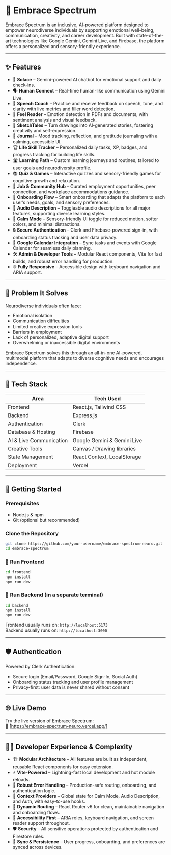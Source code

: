 # 🌈 Embrace Spectrum

Embrace Spectrum is an inclusive, AI-powered platform designed to empower neurodiverse individuals by supporting emotional well-being, communication, creativity, and career development. Built with state-of-the-art technologies like Google Gemini, Gemini Live, and Firebase, the platform offers a personalized and sensory-friendly experience.

---

## ✨ Features

- 💬 **Solace** – Gemini-powered AI chatbot for emotional support and daily check-ins.
- 🗣️ **Human Connect** – Real-time human-like communication using Gemini Live.
- 🧠 **Speech Coach** – Practice and receive feedback on speech, tone, and clarity with live metrics and filler word detection.
- 📄 **Feel Reader** – Emotion detection in PDFs and documents, with sentiment analysis and visual feedback.
- 🎨 **SketchTales** – Turn drawings into AI-generated stories, fostering creativity and self-expression.
- 📔 **Journal** – Mood tracking, reflection, and gratitude journaling with a calming, accessible UI.
- 🏆 **Life Skill Tracker** – Personalized daily tasks, XP, badges, and progress tracking for building life skills.
- 🛣️ **Learning Path** – Custom learning journeys and routines, tailored to user goals and neurodiversity profile.
- 📚 **Quiz & Games** – Interactive quizzes and sensory-friendly games for cognitive growth and relaxation.
- 💼 **Job & Community Hub** – Curated employment opportunities, peer connection, and workplace accommodations guidance.
- 🧩 **Onboarding Flow** – Smart onboarding that adapts the platform to each user’s needs, goals, and sensory preferences.
- 🦻 **Audio Description** – Toggleable audio descriptions for all major features, supporting diverse learning styles.
- 🌙 **Calm Mode** – Sensory-friendly UI toggle for reduced motion, softer colors, and minimal distractions.
- 🔒 **Secure Authentication** – Clerk and Firebase-powered sign-in, with onboarding status tracking and user data privacy.
- 🔄 **Google Calendar Integration** – Sync tasks and events with Google Calendar for seamless daily planning.
- 🛠️ **Admin & Developer Tools** – Modular React components, Vite for fast builds, and robust error handling for production.
- 🌐 **Fully Responsive** – Accessible design with keyboard navigation and ARIA support.

---

## 🧠 Problem It Solves

Neurodiverse individuals often face:
- Emotional isolation  
- Communication difficulties  
- Limited creative expression tools  
- Barriers in employment
- Lack of personalized, adaptive digital support
- Overwhelming or inaccessible digital environments

Embrace Spectrum solves this through an all-in-one AI-powered, multimodal platform that adapts to diverse cognitive needs and encourages independence.

---

## 🧩 Tech Stack

| Area             | Tech Used                   |
|------------------|-----------------------------|
| Frontend         | React.js, Tailwind CSS       |
| Backend          | Express.js                  |
| Authentication   | Clerk                       |
| Database & Hosting | Firebase                  |
| AI & Live Communication | Google Gemini & Gemini Live |
| Creative Tools   | Canvas / Drawing libraries  |
| State Management | React Context, LocalStorage |
| Deployment       | Vercel                      |

---

## 🚀 Getting Started

### Prerequisites

- Node.js & npm
- Git (optional but recommended)

### Clone the Repository

```bash
git clone https://github.com/your-username/embrace-spectrum-neuro.git
cd embrace-spectrum
```

### 🔧 Run Frontend

```bash
cd frontend
npm install
npm run dev
```

### 🔧 Run Backend (in a separate terminal)

```bash
cd backend
npm install
npm run dev
```

Frontend usually runs on: `http://localhost:5173`  
Backend usually runs on: `http://localhost:3000`

---

## 🛡️ Authentication

Powered by Clerk Authentication:
- Secure login (Email/Password, Google Sign-In, Social Auth)
- Onboarding status tracking and user profile management
- Privacy-first: user data is never shared without consent

---

## 🌐 Live Demo

Try the live version of Embrace Spectrum:  
🔗 [https://embrace-spectrum-neuro.vercel.app/]

---

## 🧑‍💻 Developer Experience & Complexity

- 🏗️ **Modular Architecture** – All features are built as independent, reusable React components for easy extension.
- ⚡ **Vite-Powered** – Lightning-fast local development and hot module reloads.
- 🧪 **Robust Error Handling** – Production-safe routing, onboarding, and authentication logic.
- 🧩 **Context Providers** – Global state for Calm Mode, Audio Description, and Auth, with easy-to-use hooks.
- 🧬 **Dynamic Routing** – React Router v6 for clean, maintainable navigation and onboarding flows.
- 🧹 **Accessibility First** – ARIA roles, keyboard navigation, and screen reader support throughout.
- 🛡️ **Security** – All sensitive operations protected by authentication and Firestore rules.
- 🔄 **Sync & Persistence** – User progress, onboarding, and preferences are synced across devices.
